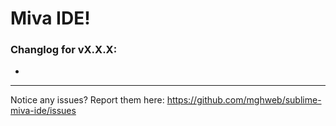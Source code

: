 # Miva IDE!

### Changlog for vX.X.X:
* 

---

Notice any issues? Report them here:
https://github.com/mghweb/sublime-miva-ide/issues